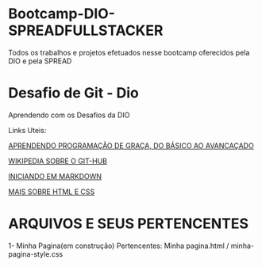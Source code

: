 # Bootcamp-DIO-SPREADFULLSTACKER
Todos os trabalhos e projetos efetuados nesse bootcamp oferecidos pela DIO e pela SPREAD


# Desafio de Git - Dio
Aprendendo com os Desafios da DIO

Links Uteis:

[APRENDENDO PROGRAMAÇÃO DE GRAÇA, DO BÁSICO AO AVANCAÇADO](https://dio.me/sign-up?ref=ZA4Y31P7H0)

[WIKIPEDIA SOBRE O GIT-HUB](https://pt.wikipedia.org/wiki/GitHub)

[INICIANDO EM MARKDOWN](https://www.markdownguide.org/getting-started/)

[MAIS SOBRE HTML E CSS](https://www.w3schools.com/html/html_css.asp)


# ARQUIVOS E SEUS PERTENCENTES

1- Minha Pagina(em construção)
Pertencentes: Minha pagina.html / minha-pagina-style.css


